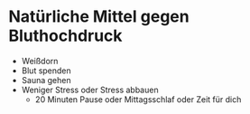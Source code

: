 # Natürliche Mittel gegen Bluthochdruck

* Weißdorn
* Blut spenden
* Sauna gehen
* Weniger Stress oder Stress abbauen
    * 20 Minuten Pause oder Mittagsschlaf oder Zeit für dich
